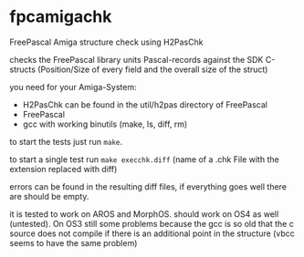 # fpcamigachk
FreePascal Amiga structure check using H2PasChk

checks the FreePascal library units Pascal-records against the SDK C-structs (Position/Size of every field and the overall size of the struct)

you need for your Amiga-System:
- H2PasChk can be found in the util/h2pas directory of FreePascal
- FreePascal
- gcc with working binutils (make, ls, diff, rm)

to start the tests just run <code>make</code>.

to start a single test run <code>make execchk.diff</code> (name of a .chk File with the extension replaced with diff)

errors can be found in the resulting diff files, if everything goes well there are should be empty.

it is tested to work on AROS and MorphOS. should work on OS4 as well (untested).
On OS3 still some problems because the gcc is so old that the c source does not
compile if there is an additional point in the structure (vbcc seems to have the same problem)
